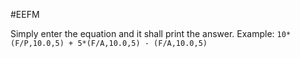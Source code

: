 #EEFM

Simply enter the equation and it shall print the answer.
Example:
``` 10*(F/P,10.0,5) + 5*(F/A,10.0,5) - (F/A,10.0,5) ```